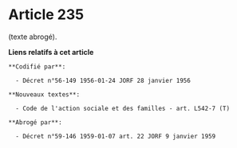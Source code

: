 # Article 235

(texte abrogé).

**Liens relatifs à cet article**

	**Codifié par**:

	  - Décret n°56-149 1956-01-24 JORF 28 janvier 1956

	**Nouveaux textes**:

	  - Code de l'action sociale et des familles - art. L542-7 (T)

	**Abrogé par**:

	  - Décret n°59-146 1959-01-07 art. 22 JORF 9 janvier 1959
